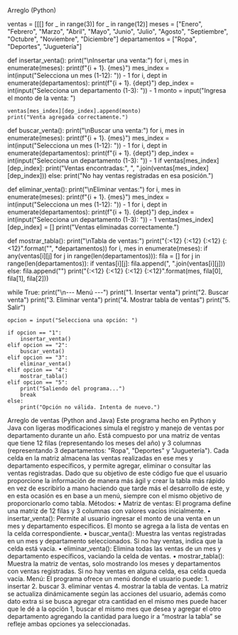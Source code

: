 Arreglo (Python)

ventas = [[[] for _ in range(3)] for _ in range(12)]
meses = ["Enero", "Febrero", "Marzo", "Abril", "Mayo", "Junio",
         "Julio", "Agosto", "Septiembre", "Octubre", "Noviembre", "Diciembre"]
departamentos = ["Ropa", "Deportes", "Juguetería"]

def insertar_venta():
    print("\nInsertar una venta:")
    for i, mes in enumerate(meses):
        print(f"{i + 1}. {mes}")
    mes_index = int(input("Selecciona un mes (1-12): ")) - 1
    for i, dept in enumerate(departamentos):
        print(f"{i + 1}. {dept}")
    dep_index = int(input("Selecciona un departamento (1-3): ")) - 1
    monto = input("Ingresa el monto de la venta: ")
    
    ventas[mes_index][dep_index].append(monto)
    print("Venta agregada correctamente.")

def buscar_venta():
    print("\nBuscar una venta:")
    for i, mes in enumerate(meses):
        print(f"{i + 1}. {mes}")
    mes_index = int(input("Selecciona un mes (1-12): ")) - 1
    for i, dept in enumerate(departamentos):
        print(f"{i + 1}. {dept}")
    dep_index = int(input("Selecciona un departamento (1-3): ")) - 1
    if ventas[mes_index][dep_index]:
        print("Ventas encontradas:", ", ".join(ventas[mes_index][dep_index]))
    else:
        print("No hay ventas registradas en esa posición.")

def eliminar_venta():
    print("\nEliminar ventas:")
    for i, mes in enumerate(meses):
        print(f"{i + 1}. {mes}")
    mes_index = int(input("Selecciona un mes (1-12): ")) - 1
    for i, dept in enumerate(departamentos):
        print(f"{i + 1}. {dept}")
    dep_index = int(input("Selecciona un departamento (1-3): ")) - 1
    ventas[mes_index][dep_index] = []
    print("Ventas eliminadas correctamente.")

def mostrar_tabla():
    print("\nTabla de ventas:")
    print("{:<12} {:<12} {:<12} {:<12}".format("", *departamentos))
    for i, mes in enumerate(meses):
        if any(ventas[i][j] for j in range(len(departamentos))):
            fila = []
            for j in range(len(departamentos)):
                if ventas[i][j]:
                    fila.append(", ".join(ventas[i][j]))
                else:
                    fila.append("")
            print("{:<12} {:<12} {:<12} {:<12}".format(mes, fila[0], fila[1], fila[2]))

while True:
    print("\n--- Menú ---")
    print("1. Insertar venta")
    print("2. Buscar venta")
    print("3. Eliminar venta")
    print("4. Mostrar tabla de ventas")
    print("5. Salir")
    
    opcion = input("Selecciona una opción: ")
    
    if opcion == "1":
        insertar_venta()
    elif opcion == "2":
        buscar_venta()
    elif opcion == "3":
        eliminar_venta()
    elif opcion == "4":
        mostrar_tabla()
    elif opcion == "5":
        print("Saliendo del programa...")
        break
    else:
        print("Opción no válida. Intenta de nuevo.")
Arreglo de ventas (Python and Java)
Este programa hecho en Python y Java con ligeras modificaciones simula el registro y manejo de ventas por departamento durante un año. Está compuesto por una matriz de ventas que tiene 12 filas (representando los meses del año) y 3 columnas (representando 3 departamentos: "Ropa", "Deportes" y "Juguetería"). Cada celda en la matriz almacena las ventas realizadas en ese mes y departamento específicos, y permite agregar, eliminar o consultar las ventas registradas. Dado que su objetivo de este código fue que el usuario proporcione la información de manera más ágil y crear la tabla más rápido en vez de escribirlo a mano haciendo que tarde más el desarrollo de este, y en esta ocasión es en base a un menú, siempre con el mismo objetivo de proporcionarlo como tabla.
 Métodos: 
• Matriz de ventas: El programa define una matriz de 12 filas y 3 columnas con valores vacíos inicialmente.
• insertar_venta(): Permite al usuario ingresar el monto de una venta en un mes y departamento específicos. El monto se agrega a la lista de ventas en la celda correspondiente. 
• buscar_venta(): Muestra las ventas registradas en un mes y departamento seleccionados. Si no hay ventas, indica que la celda está vacía. 
• eliminar_venta(): Elimina todas las ventas de un mes y departamento específicos, vaciando la celda de ventas. 
• mostrar_tabla(): Muestra la matriz de ventas, solo mostrando los meses y departamentos con ventas registradas. Si no hay ventas en alguna celda, esa celda queda vacía. 
Menú: 
El programa ofrece un menú donde el usuario puede: 1. insertar 2. buscar 3. eliminar ventas 4. mostrar la tabla de ventas. La matriz se actualiza dinámicamente según las acciones del usuario, además como dato extra si se busca agregar otra cantidad en el mismo mes puede hacer que le dé a la opción 1, buscar el mismo mes que desea y agregar el otro departamento agregando la cantidad para luego ir a “mostrar la tabla” se refleje ambas opciones ya seleccionadas.

